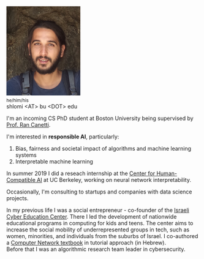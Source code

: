 <img class="profile-photo" src="static/images/profile.png" />

<div class="contact">
    <small>he/him/his</small>
    <br />
    <i class="fas fa-envelope"></i> shlomi &lt;AT&gt; bu &lt;DOT&gt; edu
    <br />
    <a href="https://www.linkedin.com/in/shlomi-hod/"><i class="fab fa-linkedin"></i></a>
    <a href="https://github.com/shlomihod"><i class="fab fa-github"></i></a>
</div>

I'm an incoming CS PhD student at Boston University being supervised by [Prof. Ran Canetti](http://www.bu.edu/cs/profiles/ran-canetti/).

I'm interested in **responsible AI**, particularly:
1. Bias, fairness and societal impact of algorithms and machine learning systems
2. Interpretable machine learning

In summer 2019 I did a reseach internship at the [Center for Human-Compatible AI](https://humancompatible.ai/) at UC Berkeley, working on neural network interpretability. 

Occasionally, I'm consulting to startups and companies with data science projects.

In my previous life I was a social entrepreneur - co-founder of the [Israeli Cyber Education Center](https://cyber.org.il/about-us-eng/). There I led the development of nationwide educational programs in computing for kids and teens. The center aims to increase the social mobility of underrepresented groups in tech, such as women, minorities, and individuals from the suburbs of Israel. I co-authored a [Computer Network textbook](https://data.cyber.org.il/networks/networks.pdf) in tutorial approach (in Hebrew).  
Before that I was an algorithmic research team leader in cybersecurity.